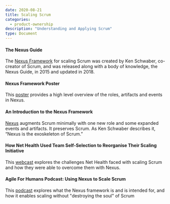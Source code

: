 ```yaml
---
date: 2020-08-21
title: Scaling Scrum
categories:
  - product-ownership
description: "Understanding and Applying Scrum"
type: Document
---
```

#### The Nexus Guide
The [Nexus Framework](https://www.scrum.org/resources/nexus-guide) for scaling Scrum was created by Ken Schwaber, co-creator of Scrum, and was released along with a body of knowledge, the Nexus Guide, in 2015 and updated in 2018.

#### Nexus Framework Poster
This [poster](https://www.scrum.org/resources/nexus-framework-poster) provides a high level overview of the roles, artifacts and events in Nexus.

#### An Introduction to the Nexus Framework
[Nexus](https://www.scrum.org/resources/introduction-nexus-framework) augments Scrum minimally with one new role and some expanded events and artifacts. It preserves Scrum. As Ken Schwaber describes it, “Nexus is the exoskeleton of Scrum.”

#### How Net Health Used Team Self-Selection to Reorganise Their Scaling Initiative
This [webcast](https://www.scrum.org/resources/how-net-health-used-team-self-selection-reorganize-their-scaling-initiative) explores the challenges Net Health faced with scaling Scrum and how they were able to overcome them with Nexus.

#### Agile For Humans Podcast: Using Nexus to Scale Scrum
This [podcast](https://www.scrum.org/resources/agile-humans-podcast-using-nexus-scale-scrum) explores what the Nexus framework is and is intended for, and how it enables scaling without "destroying the soul" of Scrum
